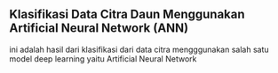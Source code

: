 ## Klasifikasi Data Citra Daun Menggunakan Artificial Neural Network (ANN)
ini adalah hasil dari klasifikasi dari data citra mengggunakan salah satu model deep learning yaitu Artificial Neural Network
